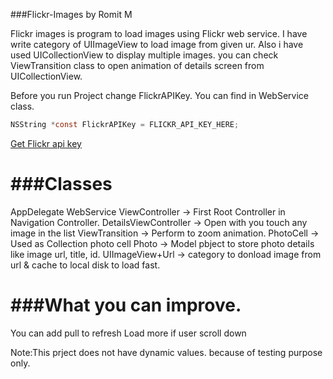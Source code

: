 ###Flickr-Images by Romit M

Flickr images is program to load images using Flickr web service. I have write category of UIImageView to load image from given ur. Also i have used UICollectionView to display multiple images. you can check ViewTransition class to open animation of details screen from UICollectionView.

Before you run Project change FlickrAPIKey. You can find in WebService class.
```objective-c
NSString *const FlickrAPIKey = FLICKR_API_KEY_HERE;
```

[Get Flickr api key](https://www.flickr.com/services/api/misc.api_keys.html)

###Classes
===========
AppDelegate
WebService
ViewController    		-> First Root Controller in Navigation Controller.
DetailsViewController 	-> Open with you touch any image in the list
ViewTransition 			-> Perform to zoom animation. 
PhotoCell				-> Used as Collection photo cell
Photo					-> Model pbject to store photo details like image url, title, id.
UIImageView+Url			-> category to donload image from url & cache to local disk to load fast.

###What you can improve.
=====================
You can add pull to refresh
Load more if user scroll down

Note:This  prject does not have dynamic values. because of testing purpose only. 
